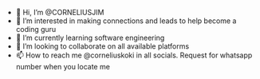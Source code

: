 - 👋 Hi, I’m @CORNELIUSJIM
- 👀 I’m interested in making connections and leads to help become a coding guru
- 🌱 I’m currently learning software engineering
- 💞️ I’m looking to collaborate on all available platforms
- 📫 How to reach me @corneliuskoki in all socials. Request for whatsapp number when you locate me

<!---
CORNELIUSJIM/CORNELIUSJIM is a ✨ special ✨ repository because its `README.md` (this file) appears on your GitHub profile.
You can click the Preview link to take a look at your changes.
--->
